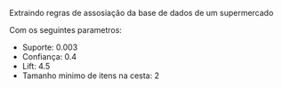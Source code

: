 Extraindo regras de assosiação da base de dados de um supermercado

Com os seguintes parametros:

* Suporte: 0.003
* Confiança: 0.4 
* Lift: 4.5 
* Tamanho minimo de itens na cesta: 2